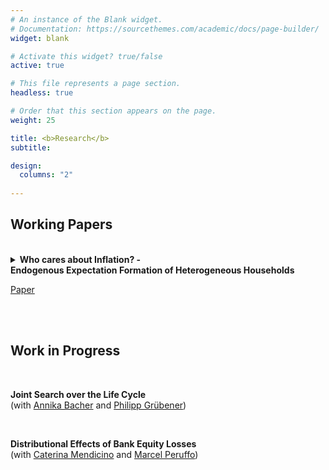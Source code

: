 ```yaml
---
# An instance of the Blank widget.
# Documentation: https://sourcethemes.com/academic/docs/page-builder/
widget: blank

# Activate this widget? true/false
active: true

# This file represents a page section.
headless: true

# Order that this section appears on the page.
weight: 25

title: <b>Research</b>
subtitle:

design:
  columns: "2"
  
---
```


**Working Papers**
-------------------

<br>

<details>
  <summary>
  <b>Who cares about Inflation? - <br> Endogenous Expectation Formation of Heterogeneous Households</b>
</summary>
  
  <p align=justify>
  This paper studies the effect of wealth levels on households' inflation expectations. Using data from the DNB Household Survey, we show absolute forecast errors as well as the dispersion of expectations across households to be decreasing in assets and debt. These patterns can be rationalized in a consumption-savings model with endogenous expectation formation, where households can exert effort to reduce uncertainty about future price changes. The implied consumption response to news about inflation is hump shaped in wealth: Wealthier households pay closer attention and update their expectations more in response to a signal received, but change their consumption less after any given update in expectations due to the income effect of future inflation. In a quantitative exercise, we show this mechanism to reduce the on-impact aggregate consumption response to forward guidance policies up to 55% compared to an attentive counterfactual.
</p>

</details> 

[Paper](https://lukasnord.eu/files/hetexp.pdf)

<br>
<br>

**Work in Progress**
---------------------

<br>

<b>Joint Search over the Life Cycle</b> <br>(with [Annika Bacher](https://sites.google.com/view/annikabacher/) and [Philipp Grübener](https://philippgruebener.com))

<br>

<b>Distributional Effects of Bank Equity Losses</b> <br>(with [Caterina Mendicino](https://sites.google.com/site/caterinamendicino/) and [Marcel Peruffo](https://sites.google.com/view/marcelperuffo)) 



